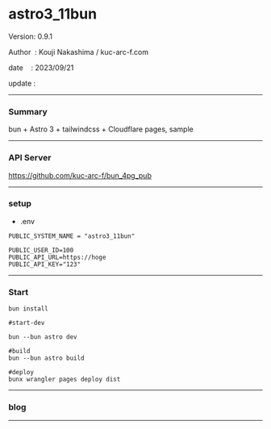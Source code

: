 ﻿# astro3_11bun 

 Version: 0.9.1

 Author  : Kouji Nakashima / kuc-arc-f.com

 date    : 2023/09/21

 update  : 
***
### Summary

bun + Astro 3 + tailwindcss + Cloudflare pages, sample

***
### API Server

https://github.com/kuc-arc-f/bun_4pg_pub

***
### setup
* .env

```
PUBLIC_SYSTEM_NAME = "astro3_11bun"

PUBLIC_USER_ID=100
PUBLIC_API_URL=https://hoge
PUBLIC_API_KEY="123"
```

***
### Start

```
bun install

#start-dev

bun --bun astro dev

#build
bun --bun astro build

#deploy
bunx wrangler pages deploy dist
```

***
### blog


***

